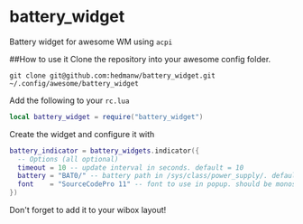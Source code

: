 # battery_widget
Battery widget for awesome WM using `acpi`

##How to use it
Clone the repository into your awesome config folder.
```
git clone git@github.com:hedmanw/battery_widget.git ~/.config/awesome/battery_widget
```
Add the following to your `rc.lua`
```Lua
local battery_widget = require("battery_widget")
```
Create the widget and configure it with
```Lua
battery_indicator = battery_widgets.indicator({
  -- Options (all optional)
  timeout = 10 -- update interval in seconds. default = 10
  battery = "BAT0/" -- battery path in /sys/class/power_supply/. default = "BAT0/"
  font    = "SourceCodePro 11" -- font to use in popup. should be monospaced. default = beautiful.font
})
```
Don't forget to add it to your wibox layout!
